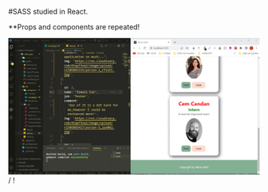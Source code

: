 #SASS studied in React.

\*\*Props and components are repeated!

![Project Gift](./Sass.gif) / ! [](./Sass.gif)
